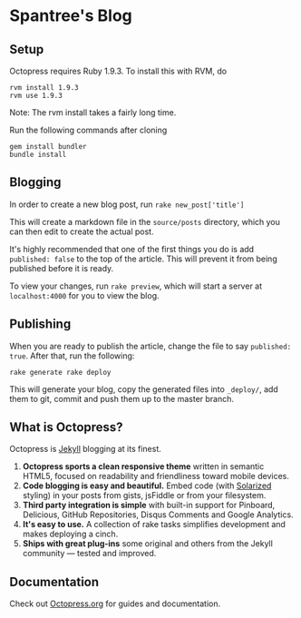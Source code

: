 # Spantree's Blog

## Setup

Octopress requires Ruby 1.9.3. To install this with RVM, do

```
rvm install 1.9.3
rvm use 1.9.3
```

Note: The rvm install takes a fairly long time.

Run the following commands after cloning

```
gem install bundler
bundle install
```

## Blogging

In order to create a new blog post, run `rake new_post['title']`

This will create a markdown file in the `source/posts` directory, which you can then edit to create the actual post. 

It's highly recommended that one of the first things you do is add `published: false` to the top of the article. This will prevent it from being published before it is ready.

To view your changes, run `rake preview`, which will start a server at `localhost:4000` for you to view the blog.

## Publishing

When you are ready to publish the article, change the file to say `published: true`. After that, run the following:

`
rake generate
rake deploy
`

This will generate your blog, copy the generated files into `_deploy/`, add them to git, commit and push them up to the master branch. 

## What is Octopress?

Octopress is [Jekyll](https://github.com/mojombo/jekyll) blogging at its finest.

1. **Octopress sports a clean responsive theme** written in semantic HTML5, focused on readability and friendliness toward mobile devices.
2. **Code blogging is easy and beautiful.** Embed code (with [Solarized](http://ethanschoonover.com/solarized) styling) in your posts from gists, jsFiddle or from your filesystem.
3. **Third party integration is simple** with built-in support for Pinboard, Delicious, GitHub Repositories, Disqus Comments and Google Analytics.
4. **It's easy to use.** A collection of rake tasks simplifies development and makes deploying a cinch.
5. **Ships with great plug-ins** some original and others from the Jekyll community &mdash; tested and improved.


## Documentation

Check out [Octopress.org](http://octopress.org/docs) for guides and documentation.